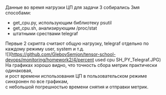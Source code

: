 Данные во время нагрузки ЦП для задачи 3 собирались 3мя способами:
* get_cpu.py, использующим библиотеку psutil  
* get_cpu.sh, анализирующим /proc/stat  
* штатными срествами telegraf  
  
Первые 2 скрипта считают общую нагрузку, telegraf отдельно по каждому режиму user, system и т.д.  
![](https://github.com/GlebovSemjon/tensor-school-devops/monitoring/homework2/4/percent used cpu SH_PY_Telegraf.JPG)
На графиках хорошо видно, что точность сбора метрик практически одинаковая,  
и рост времени использования ЦП в пользовательском режиме синхронен по все графикам,  
с небольшой погрешностью времени снятия и отправки метрик.
